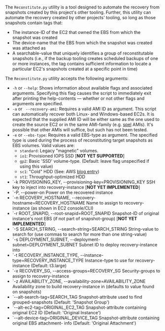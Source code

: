 The `Reconstitute.py` utility is a tool designed to automate the recovery from snapshots created by this project's other tooling. Further, this utility can automate the recovery created by other projects' tooling, so long as those snapshots contain tags that:

* The instance-ID of the EC2 that owned the EBS from which the snapshot was created
* The device-name that the EBS from which the snapshot was created was attached as
* A searchable-value that uniquely identifies a group of reconstitutable snapshots (i.e., if the backup tooling creates scheduled backups of one or more instances, the tag contains sufficient information to locate a particular EC2's snapshots created at a specific point in time)

The `Reconstitute.py` utility accepts the following arguments:

* `-h` or `--help`: Shows information about available flags and associated arguments. Specifying this flag causes the script to immediately exit after printing the help-contents &mdash; whether or not other flags and arguments are specified.
* `-a` or ` --recovery-ami`: Requires a valid AMI ID as argument. This script can automatically recover both Linux- and Windows-based EC2s. It is expected that the supplied AMI ID will be either same as the one used to create the source EC2 or in the same AMI-family (e.g. [spel](https://github.com/plus3it/spel) AMIs). It's possible that other AMIs will suffice, but such has not been tested.
* `-e` or `--ebs-type`: Requires a valid EBS-type as argument. The specified type is used during the process of reconstituting target snapshots as EBS volumes. Valid values are:
    * `standard`: Legacy "magnetic" volumes.
    * `io1`: Provisioned IOPS SSD [**NOT YET SUPPORTED**]
    * `gp2`: Basic 'SSD' volume-type. (Default: leave flag unspecified if using this value)
    * `sc1`: "Cold" HDD (See: AWS [blog entry](https://aws.amazon.com/blogs/aws/amazon-ebs-update-new-cold-storage-and-throughput-options/))
    * `st1`: Throughput-optimized HDD
* `-k PROVISIONING_KEY, --provisioning-key=PROVISIONING_KEY
                        SSH key to inject into recovery-instance [**NOT YET
                        IMPLEMENTED**]
* `-P, --power-on        Power on the recovered instance
* `-n RECOVERY_HOSTNAME, --recovery-hostname=RECOVERY_HOSTNAME
                        Name to assign to recovery-instance (as shown in EC2
                        console/CLI)
* `-r ROOT_SNAPID, --root-snapid=ROOT_SNAPID
                        Snapshot-ID of original instance's root EBS (if not
                        part of snapshot-group) [**NOT YET IMPLEMENTED**]
* `-S SEARCH_STRING, --search-string=SEARCH_STRING
                        String-value to search for (use commas to search for
                        more than one string-value)
* `-s DEPLOYMENT_SUBNET, --deployment-subnet=DEPLOYMENT_SUBNET
                        Subnet ID to deploy recovery-instance into
* `-t RECOVERY_INSTANCE_TYPE, --instance-type=RECOVERY_INSTANCE_TYPE
                        Instance-type to use for recovery-instance (Default:
                        t3.large)
* `-x RECOVERY_SG, --access-groups=RECOVERY_SG
                        Security-groups to assign to recovery-instance
* `-z AVAILABILITY_ZONE, --availability-zone=AVAILABILITY_ZONE
                        Availability zone to build recovery-instance in
                        (defaults to value found on snapshots)
* `--alt-search-tag=SEARCH_TAG
                        Snapshot-attribute used to find grouped-snapshots
                        (Default: 'Snapshot Group')
* `--alt-ec2-tag=ORIGINAL_EC2_TAG
                        Snapshot-attribute containing original EC2 ID
                        (Default: 'Original Instance')
* `--alt-device-tag=ORIGINAL_DEVICE_TAG
                        Snapshot-attribute containing original EBS attachment-
                        info (Default: 'Original Attachment')
